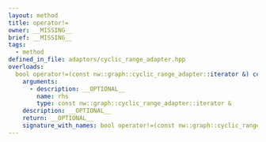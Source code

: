 ```yaml
---
layout: method
title: operator!=
owner: __MISSING__
brief: __MISSING__
tags:
  - method
defined_in_file: adaptors/cyclic_range_adapter.hpp
overloads:
  bool operator!=(const nw::graph::cyclic_range_adapter::iterator &) const:
    arguments:
      - description: __OPTIONAL__
        name: rhs
        type: const nw::graph::cyclic_range_adapter::iterator &
    description: __OPTIONAL__
    return: __OPTIONAL__
    signature_with_names: bool operator!=(const nw::graph::cyclic_range_adapter::iterator & rhs) const
---
```

